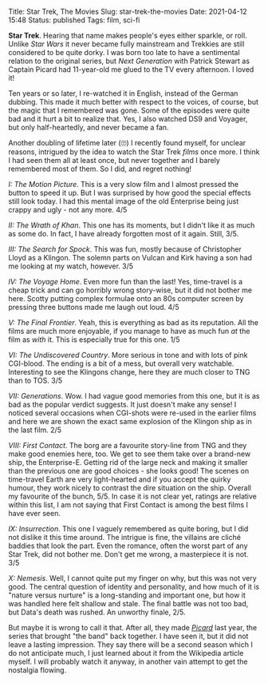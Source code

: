 Title: Star Trek, The Movies
Slug: star-trek-the-movies
Date: 2021-04-12 15:48
Status: published
Tags: film, sci-fi

**Star Trek**. Hearing that name makes people's eyes either sparkle, or roll. Unlike
*Star Wars* it never became fully mainstream and Trekkies are still considered to
be quite dorky. I was born too late to have a sentimental relation to the original series, but *Next
Generation* with Patrick Stewart as Captain Picard had 11-year-old me glued
to the TV every afternoon. I loved it!

Ten years or so later, I re-watched it in English, instead of the German dubbing.
This made it much better with respect to the voices, of course, but the magic that I remembered
was gone. Some of the episodes were quite bad and it hurt a bit to realize that.
Yes, I also watched DS9 and Voyager, but only
half-heartedly, and never became a fan.

Another doubling of lifetime later (🙄) I recently found myself, for unclear reasons,
intrigued by the idea to watch the Star Trek *films* once more. I think I had seen
them all at least once, but never together and I barely remembered most of them. So
I did, and regret nothing!

*I: The Motion Picture*. This is a very slow film and I almost pressed the button to speed it up.
But I was surprised by how
good the special effects still look today. I had this mental image of the old Enterprise being
just crappy and ugly - not any more. 4/5

*II: The Wrath of Khan*. This one has its moments, but I didn't like it as much as some do. In fact,
I have already forgotten most of it again. Still, 3/5.

*III: The Search for Spock*. This was fun, mostly because of Christopher Lloyd as a Klingon. The 
solemn parts on Vulcan and Kirk having a son had me looking at my watch, however. 3/5

*IV: The Voyage Home*. Even more fun than the last! Yes, time-travel is a cheap trick and can go 
horribly wrong story-wise, but it did not bother me here. Scotty putting complex formulae
onto an 80s computer screen by pressing three buttons made me laugh out loud.
4/5

*V: The Final Frontier*. Yeah, this is everything as bad as its reputation. All the films are much
more enjoyable, if you manage to have as much fun *at* the film as *with* it. This is especially
true for this one. 1/5

*VI: The Undiscovered Country*. 
More serious in tone and with lots of pink CGI-blood. 
The ending is a bit of a mess, but overall very watchable. Interesting to see the 
Klingons change, here they are much closer to TNG than to TOS. 3/5

*VII: Generations*. Wow. I had vague good memories from this one, but it is as bad as the popular verdict suggests. 
It just doesn't make any sense! I noticed several occasions when CGI-shots were re-used in the earlier films and
here we are shown the exact same explosion of the Klingon ship as in the last film.
2/5

*VIII: First Contact*. The borg are a favourite story-line from TNG and they make good enemies here, too. 
We get to see them take over a brand-new ship, the Enterprise-E.
Getting rid of the large neck and making it smaller than the previous one
are good choices - she looks good! The scenes on time-travel Earth are very light-hearted and if you accept the quirky humour,
they work nicely to contrast the dire situation on the ship. Overall my favourite of the bunch, 5/5. In case
it is not clear yet, ratings are relative within this list, I am not saying that First Contact is among
the best films I have ever seen.

*IX: Insurrection*. This one I vaguely remembered as quite boring, but I did not dislike it this time around.
The intrigue is fine, the villains are cliché baddies that look the part. Even the romance, often
the worst part of any Star Trek, did not bother me. Don't get me wrong, a masterpiece it is not.
3/5

*X: Nemesis*. Well, I cannot quite put my finger on why, but this was not very good. The central 
question of identity and personality, and how much of it is "nature versus nurture" is a
long-standing and important one, but how it was handled here felt shallow and stale. The final battle
was not too bad, but Data's death was rushed. An unworthy finale, 2/5.

But maybe it is wrong to call it that. After all, they made [*Picard*](https://en.wikipedia.org/wiki/Star_Trek:_Picard)
last year, the series that brought "the band" back together. 
I have seen it, but it did not leave a lasting impression.
They say there will be a second season which I do not anticipate much, I just learned about it from the Wikipedia article
myself. I will probably watch it anyway, in another vain attempt to get the nostalgia flowing.

